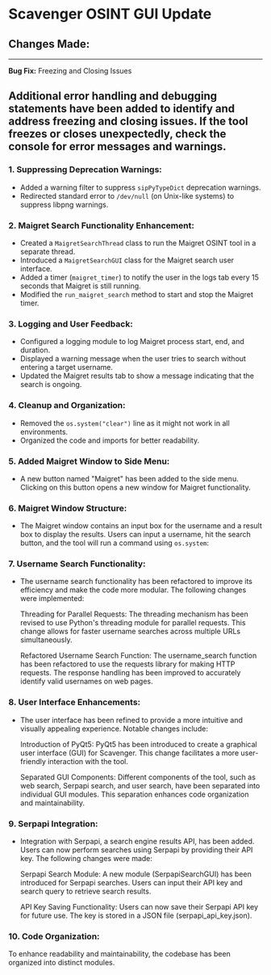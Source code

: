 # Scavenger OSINT GUI Update

## Changes Made:

---
**Bug Fix:** Freezing and Closing Issues

Additional error handling and debugging statements have been added to identify and address freezing and closing issues. If the tool freezes or closes unexpectedly, check the console for error messages and warnings.
---

### 1. Suppressing Deprecation Warnings:
- Added a warning filter to suppress `sipPyTypeDict` deprecation warnings.
- Redirected standard error to `/dev/null` (on Unix-like systems) to suppress libpng warnings.

### 2. Maigret Search Functionality Enhancement:
- Created a `MaigretSearchThread` class to run the Maigret OSINT tool in a separate thread.
- Introduced a `MaigretSearchGUI` class for the Maigret search user interface.
- Added a timer (`maigret_timer`) to notify the user in the logs tab every 15 seconds that Maigret is still running.
- Modified the `run_maigret_search` method to start and stop the Maigret timer.

### 3. Logging and User Feedback:
- Configured a logging module to log Maigret process start, end, and duration.
- Displayed a warning message when the user tries to search without entering a target username.
- Updated the Maigret results tab to show a message indicating that the search is ongoing.

### 4. Cleanup and Organization:
- Removed the `os.system("clear")` line as it might not work in all environments.
- Organized the code and imports for better readability.

### 5. Added Maigret Window to Side Menu:

- A new button named "Maigret" has been added to the side menu. Clicking on this button opens a new window for Maigret functionality.

### 6. Maigret Window Structure:

- The Maigret window contains an input box for the username and a result box to display the results. Users can input a username, hit the search button, and the tool will run a command using `os.system`:

### 7. Username Search Functionality:

- The username search functionality has been refactored to improve its efficiency and make the code more modular. The following changes were implemented:

    Threading for Parallel Requests:
        The threading mechanism has been revised to use Python's threading module for parallel requests. This change allows for faster username searches across multiple URLs simultaneously.

    Refactored Username Search Function:
        The username_search function has been refactored to use the requests library for making HTTP requests. The response handling has been improved to accurately identify valid usernames on web pages.

### 8. User Interface Enhancements:

- The user interface has been refined to provide a more intuitive and visually appealing experience. Notable changes include:

    Introduction of PyQt5:
        PyQt5 has been introduced to create a graphical user interface (GUI) for Scavenger. This change facilitates a more user-friendly interaction with the tool.

    Separated GUI Components:
        Different components of the tool, such as web search, Serpapi search, and user search, have been separated into individual GUI modules. This separation enhances code organization and maintainability.

### 9. Serpapi Integration:

- Integration with Serpapi, a search engine results API, has been added. Users can now perform searches using Serpapi by providing their API key. The following changes were made:

    Serpapi Search Module:
        A new module (SerpapiSearchGUI) has been introduced for Serpapi searches. Users can input their API key and search query to retrieve search results.

    API Key Saving Functionality:
        Users can now save their Serpapi API key for future use. The key is stored in a JSON file (serpapi_api_key.json).

### 10. Code Organization:

To enhance readability and maintainability, the codebase has been organized into distinct modules.

